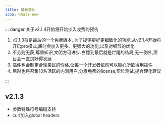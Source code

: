 ```yaml
---
title: 最新变化
icon: whats-new
---
```


::: danger 关于v2.1.4开始将开始步入收费的预告

1. v2.1.3将是最后的一个免费版本, 为了提供更好更细致化的功能,从v2.1.4开始将开启pro模式,届时会加入更多、更强大的功能,以及对细节的优化
2. 不劳则无获,尊重知识,文明方可进步.白嫖到最后就是烂尾的结局,无一例外,项目会一直良好得发展
3. 插件也会制定合理亲民的价格,让每一个开发者依然可以锁心所欲得用插件
4. 届时也将召集10名活跃的内测用户,分发免费的license,帮忙测试,提合理化建议

:::

## v2.1.3

* 参数特殊符号编码支持
* curl加入global headers
